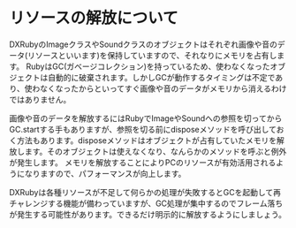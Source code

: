 # リソースの解放について

DXRubyのImageクラスやSoundクラスのオブジェクトはそれぞれ画像や音のデータ(リソースといいます)を保持していますので、それなりにメモリを占有します。
RubyはGC(ガベージコレクション)を持っているため、使わなくなったオブジェクトは自動的に破棄されます。しかしGCが動作するタイミングは不定であり、使わなくなったからといってすぐ画像や音のデータがメモリから消えるわけではありません。

画像や音のデータを解放するにはRubyでImageやSoundへの参照を切ってからGC.startする手もありますが、参照を切る前にdisposeメソッドを呼び出しておく方法もあります。disposeメソッドはオブジェクトが占有していたメモリを解放します。そのオブジェクトは使えなくなり、なんらかのメソッドを呼ぶと例外が発生します。
メモリを解放することによりPCのリソースが有効活用されるようになりますので、パフォーマンスが向上します。

DXRubyは各種リソースが不足して何らかの処理が失敗するとGCを起動して再チャレンジする機能が備わっていますが、GC処理が集中するのでフレーム落ちが発生する可能性があります。できるだけ明示的に解放するようにしましょう。
